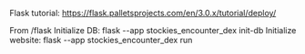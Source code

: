 Flask tutorial: https://flask.palletsprojects.com/en/3.0.x/tutorial/deploy/

From /flask
Initialize DB: flask --app stockies_encounter_dex init-db
Initialize website: flask --app stockies_encounter_dex run